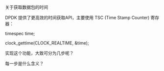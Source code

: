 关于获取数据包的时间

DPDK 提供了更高效的时间获取API，主要使用 TSC (Time Stamp Counter) 寄存器：



timespec time;

clock_gettime(CLOCK_REALTIME, &time);



实现这个功能，大致可分为几步呢？

每一步是什么含义？